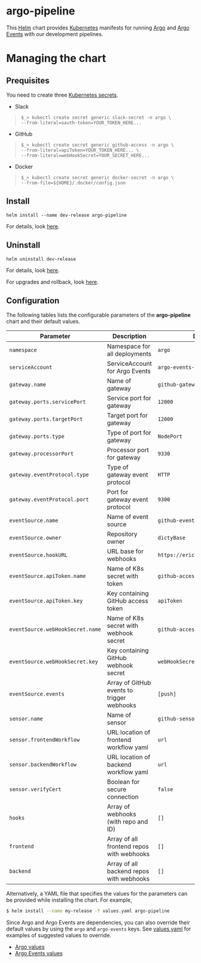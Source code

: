 # argo-pipeline
This [Helm](https://github.com/kubernetes/helm) chart provides
[Kubernetes](http://kubernetes.io) manifests for running [Argo](https://argoproj.github.io/docs/argo/readme.html)
and [Argo Events](https://argoproj.github.io/argo-events/) with our development
pipelines.

# Managing the chart

## Prequisites

You need to create three [Kubernetes secrets](https://kubernetes.io/docs/concepts/configuration/secret/).

- Slack

> `$_> kubectl create secret generic slack-secret -n argo \`  
>         `--from-literal=oauth-token=YOUR_TOKEN_HERE...`

- GitHub

>`$_> kubectl create secret generic github-access -n argo \`  
>         `--from-literal=apiToken=YOUR_TOKEN_HERE... \`  
>         `--from-literal=webHookSecret=YOUR_SECRET_HERE...`

- Docker

> `$_> kubectl create secret generic docker-secret -n argo \`  
>         `--from-file=${HOME}/.docker/config.json`

## Install
```
helm install --name dev-release argo-pipeline
```
For details, look [here](https://docs.helm.sh/using_helm/#helm-install-installing-a-package).

## Uninstall
```
helm uninstall dev-release
```
For details, look [here](https://docs.helm.sh/using_helm/#uninstall-a-release).

For upgrades and rollback, look [here](https://docs.helm.sh/using_helm/#helm-upgrade-and-helm-rollback-upgrading-a-release-and-recovering-on-failure).

## Configuration

The following tables lists the configurable parameters of the **argo-pipeline** chart and their default values.

| Parameter                          | Description                                | Default                         |
| -----------------------------------|--------------------------------------------|---------------------------------|
| `namespace`                        | Namespace for all deployments              | `argo`                          |
| `serviceAccount`                   | ServiceAccount for Argo Events             | `argo-events-sa`                |
| `gateway.name`                     | Name of gateway                            | `github-gateway`                |
| `gateway.ports.servicePort`        | Service port for gateway                   | `12000`                         |
| `gateway.ports.targetPort`         | Target port for gateway                    | `12000`                         |
| `gateway.ports.type`               | Type of port for gateway                   | `NodePort`                      |
| `gateway.processorPort`            | Processor port for gateway                 | `9330`                          |
| `gateway.eventProtocol.type`       | Type of gateway event protocol             | `HTTP`                          |
| `gateway.eventProtocol.port`       | Port for gateway event protocol            | `9300`                          |
| `eventSource.name`                 | Name of event source                       | `github-event-source`           |
| `eventSource.owner`                | Repository owner                           | `dictyBase`                     |
| `eventSource.hookURL`              | URL base for webhooks                      | `https://ericargo.dictybase.dev`|
| `eventSource.apiToken.name`        | Name of K8s secret with token              | `github-access`                 |
| `eventSource.apiToken.key`         | Key containing GitHub access token         | `apiToken`                      |
| `eventSource.webHookSecret.name`   | Name of K8s secret with webhook secret     | `github-access`                 |
| `eventSource.webHookSecret.key`    | Key containing GitHub webhook secret       | `webHookSecret`                 |
| `eventSource.events`               | Array of GitHub events to trigger webhooks | `[push]`                        |
| `sensor.name`                      | Name of sensor                             | `github-sensor`                 |
| `sensor.frontendWorkflow`          | URL location of frontend workflow yaml     | `url`                           |
| `sensor.backendWorkflow`           | URL location of backend workflow yaml      | `url`                           |
| `sensor.verifyCert`                | Boolean for secure connection              | `false`                         |
| `hooks`                            | Array of webhooks (with repo and ID)       | `[]`                            |
| `frontend`                         | Array of all frontend repos with webhooks  | `[]`                            |
| `backend`                          | Array of all backend repos with webhooks   | `[]`                            |

Alternatively, a YAML file that specifies the values for the parameters can be provided while installing the chart. For example,

```bash
$ helm install --name my-release -f values.yaml argo-pipeline
```

Since Argo and Argo Events are dependencies, you can also override their default values
by using the `argo` and `argo-events` keys. See [values.yaml](./values.yaml) for
examples of suggested values to override.

- [Argo values](https://github.com/argoproj/argo-helm/tree/master/charts/argo)
- [Argo Events values](https://github.com/argoproj/argo-helm/blob/master/charts/argo-events/values.yaml)